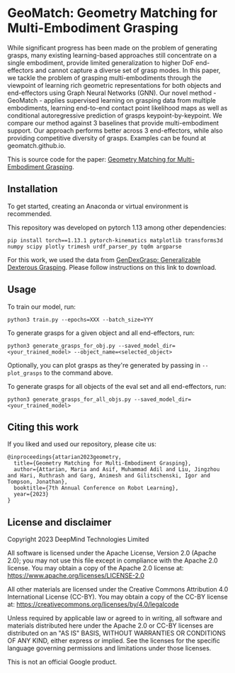 # GeoMatch: Geometry Matching for Multi-Embodiment Grasping

While significant progress has been made on the problem of generating grasps, many existing learning-based approaches still concentrate on a single embodiment, provide limited generalization to higher DoF end-effectors and cannot capture a diverse set of grasp modes. In this paper, we tackle the problem of grasping multi-embodiments through the viewpoint of learning rich geometric representations for both objects and end-effectors using Graph Neural Networks (GNN). Our novel method - GeoMatch - applies supervised learning on grasping data from multiple embodiments, learning end-to-end contact point likelihood maps as well as conditional autoregressive prediction of grasps keypoint-by-keypoint. We compare our method against 3 baselines that provide multi-embodiment support. Our approach performs better across 3 end-effectors, while also providing competitive diversity of grasps. Examples can be found at geomatch.github.io.

This is source code for the paper: [Geometry Matching for Multi-Embodiment Grasping](https://arxiv.org/abs/2312.03864).

## Installation

To get started, creating an Anaconda or virtual environment is recommended.

This repository was developed on pytorch 1.13 among other dependencies:

```pip install torch==1.13.1 pytorch-kinematics matplotlib transforms3d numpy scipy plotly trimesh urdf_parser_py tqdm argparse```

For this work, we used the data from [GenDexGrasp: Generalizable Dexterous Grasping](https://github.com/tengyu-liu/GenDexGrasp/tree/main). Please follow instructions on this link to download.

## Usage

To train our model, run:

```python3 train.py --epochs=XXX --batch_size=YYY```

To generate grasps for a given object and all end-effectors, run:

```python3 generate_grasps_for_obj.py --saved_model_dir=<your_trained_model> --object_name=<selected_object>```

Optionally, you can plot grasps as they're generated by passing in `--plot_grasps` to the command above.

To generate grasps for all objects of the eval set and all end-effectors, run:

```python3 generate_grasps_for_all_objs.py --saved_model_dir=<your_trained_model>```


## Citing this work

If you liked and used our repository, please cite us:

```
@inproceedings{attarian2023geometry,
  title={Geometry Matching for Multi-Embodiment Grasping},
  author={Attarian, Maria and Asif, Muhammad Adil and Liu, Jingzhou and Hari, Ruthrash and Garg, Animesh and Gilitschenski, Igor and Tompson, Jonathan},
  booktitle={7th Annual Conference on Robot Learning},
  year={2023}
}
```

## License and disclaimer

Copyright 2023 DeepMind Technologies Limited

All software is licensed under the Apache License, Version 2.0 (Apache 2.0);
you may not use this file except in compliance with the Apache 2.0 license.
You may obtain a copy of the Apache 2.0 license at:
https://www.apache.org/licenses/LICENSE-2.0

All other materials are licensed under the Creative Commons Attribution 4.0
International License (CC-BY). You may obtain a copy of the CC-BY license at:
https://creativecommons.org/licenses/by/4.0/legalcode

Unless required by applicable law or agreed to in writing, all software and
materials distributed here under the Apache 2.0 or CC-BY licenses are
distributed on an "AS IS" BASIS, WITHOUT WARRANTIES OR CONDITIONS OF ANY KIND,
either express or implied. See the licenses for the specific language governing
permissions and limitations under those licenses.

This is not an official Google product.
